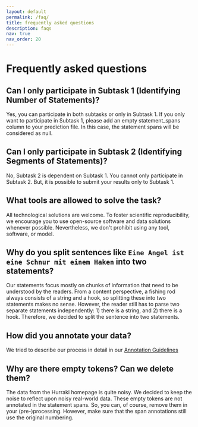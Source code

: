 ```yaml
---
layout: default
permalink: /faq/
title: frequently asked questions
description: faqs
nav: true
nav_order: 20
---
```


# Frequently asked questions


## Can I only participate in Subtask 1 (Identifying Number of Statements)?
Yes, you can participate in both subtasks or only in Subtask 1. If you only want to participate in Subtask 1, please add an empty statement_spans column to your prediction file. In this case, the statement spans will be considered as null.

## Can I only participate in Subtask 2 (Identifying Segments of Statements)?
No, Subtask 2 is dependent on Subtask 1. You cannot only participate in Subtask 2. But, it is possible to submit your results only to Subtask 1.

## What tools are allowed to solve the task?
  All technological solutions are welcome. To foster scientific reproducibility, we encourage you to use open-source software and data solutions whenever possible. Nevertheless, we don't prohibit using any tool, software, or model.

## Why do you split sentences like `Eine Angel ist eine Schnur mit einem Haken` into two statements?
  Our statements focus mostly on chunks of information that need to be understood by the readers. From a content perspective, a fishing rod always consists of a string and a hook, so splitting these into two statements makes no sense. However, the reader still has to parse two separate statements independently: 1) there is a string, and 2) there is a hook. Therefore, we decided to split the sentence into two statements.

## How did you annotate your data?
  We tried to describe our process in detail in our [Annotation Guidelines](https://german-easy-to-read.github.io/statements/annotations)

## Why are there empty tokens? Can we delete them?
  The data from the Hurraki homepage is quite noisy. We decided to keep the noise to reflect upon noisy real-world data. These empty tokens are not annotated in the statement spans. So, you can, of course, remove them in your (pre-)processing. However, make sure that the span annotations still use the original numbering.
